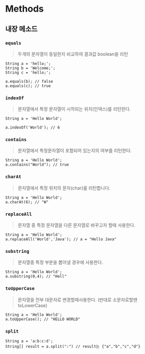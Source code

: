 # Methods

## 내장 메소드

### `equals`
> 두개의 문자열이 동일한지 비교하여 결과값 boolean을 리턴 
    
    String a = 'hello;';
    String b = 'Welcome;';
    String c = 'hello;';

    a.equals(b); // false
    a.equals(c); // true

### `indexOf`
> 문자열에서 특정 문자열이 시작되는 위치(인덱스)를 리턴한다.

    String a = 'Hello World';

    a.indexOf('World'); // 6

### `contains`
> 문자열에서 특정문자열이 포함되어 있는지의 여부를 리턴한다.

    String a = 'Hello World';
    a.contains("World"); // true

### `charAt`
> 문자열에서 특정 위치의 문자(char)를 리턴합니다.

    String a = 'Hello World';
    a.charAt(6); // "W"

### `replaceAll`
> 문자열 중 특정 문자열을 다른 문자열로 바꾸고자 할때 사용한다.

    String a = 'Hello World';
    a.replaceAll('World','Java'); // a = "Hello Java"

### `substring`
> 문자열중 특정 부분을 뽑아낼 경우에 사용한다.

    String a = 'Hello World';
    a.substring(0,4); // "Hell"

### `toUpperCase`
> 문자열을 전부 대문자로 변경할때사용한다. (반대로 소문자로할땐 toLowerCase)

    String a = 'Hello World';
    a.toUpperCase(); // "HELLO WORLD"

### `split`

    String a = 'a:b:c:d';
    String[] result = a.split(":") // result는 {"a","b","c","d"}